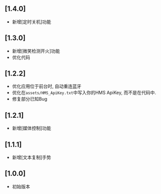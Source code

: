 ## [1.4.0]

- 新增[定时关机]功能



## [1.3.0]

- 新增[微笑检测开火]功能
- 优化代码



## [1.2.2]

- 优化应用位于前台时, 自动重连蓝牙
- 优化在`assets/HMS_ApiKey.txt`中写入你的HMS ApiKey, 而不是在代码中.
- 修复部分已知Bug



## [1.2.1]

- 新增[媒体控制]功能



## [1.1.1]

- 新增[文本复制]手势



## [1.0.0]

- 初始版本

